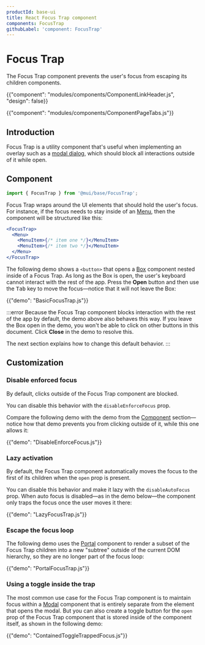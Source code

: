 ```yaml
---
productId: base-ui
title: React Focus Trap component
components: FocusTrap
githubLabel: 'component: FocusTrap'
---
```


# Focus Trap

<p class="description">The Focus Trap component prevents the user's focus from escaping its children components.</p>

{{"component": "modules/components/ComponentLinkHeader.js", "design": false}}

{{"component": "modules/components/ComponentPageTabs.js"}}

## Introduction

Focus Trap is a utility component that's useful when implementing an overlay such as a [modal dialog](/base-ui/react-modal/), which should block all interactions outside of it while open.

## Component

```jsx
import { FocusTrap } from '@mui/base/FocusTrap';
```

Focus Trap wraps around the UI elements that should hold the user's focus.
For instance, if the focus needs to stay inside of an [Menu](/base-ui/react-menu/), then the component will be structured like this:

```jsx
<FocusTrap>
  <Menu>
    <MenuItem>{/* item one */}</MenuItem>
    <MenuItem>{/* item two */}</MenuItem>
  </Menu>
</FocusTrap>
```

The following demo shows a `<button>` that opens a [Box](/material-ui/react-box/) component nested inside of a Focus Trap.
As long as the Box is open, the user's keyboard cannot interact with the rest of the app.
Press the **Open** button and then use the <kbd class="key">Tab</kbd> key to move the focus—notice that it will not leave the Box:

{{"demo": "BasicFocusTrap.js"}}

:::error
Because the Focus Trap component blocks interaction with the rest of the app by default, the demo above also behaves this way.
If you leave the Box open in the demo, you won't be able to click on other buttons in this document.
Click **Close** in the demo to resolve this.

The next section explains how to change this default behavior.
:::

## Customization

### Disable enforced focus

By default, clicks outside of the Focus Trap component are blocked.

You can disable this behavior with the `disableEnforceFocus` prop.

Compare the following demo with the demo from the [Component](#component) section—notice how that demo prevents you from clicking outside of it, while this one allows it:

{{"demo": "DisableEnforceFocus.js"}}

### Lazy activation

By default, the Focus Trap component automatically moves the focus to the first of its children when the `open` prop is present.

You can disable this behavior and make it lazy with the `disableAutoFocus` prop.
When auto focus is disabled—as in the demo below—the component only traps the focus once the user moves it there:

{{"demo": "LazyFocusTrap.js"}}

### Escape the focus loop

The following demo uses the [Portal](/base-ui/react-portal/) component to render a subset of the Focus Trap children into a new "subtree" outside of the current DOM hierarchy, so they are no longer part of the focus loop:

{{"demo": "PortalFocusTrap.js"}}

### Using a toggle inside the trap

The most common use case for the Focus Trap component is to maintain focus within a [Modal](/base-ui/react-modal/) component that is entirely separate from the element that opens the modal.
But you can also create a toggle button for the `open` prop of the Focus Trap component that is stored inside of the component itself, as shown in the following demo:

{{"demo": "ContainedToggleTrappedFocus.js"}}
